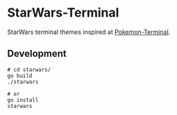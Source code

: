 # StarWars-Terminal

StarWars terminal themes inspired at [Pokemon-Terminal](https://github.com/LazoCoder/Pokemon-Terminal).

## Development

```
# cd starwars/
go build
./starwars

# or
go install
starwars
```
